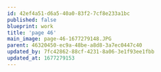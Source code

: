 ```yaml
---
id: 42ef4a51-d6a5-40a0-83f2-7cf8e233a1bc
published: false
blueprint: work
title: 'page 46'
main_image: page-46-1677279148.JPG
parent: 46320450-ec9a-48be-a8d8-3a7ec0447c40
updated_by: 7fc42862-88cf-4231-8a06-3e1f93ee1fbb
updated_at: 1677279153
---
```

